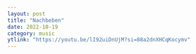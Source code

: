 ```yaml
---
layout: post
title: "Nachbeben"
date: 2022-10-19
category: music
ytlink: "https://youtu.be/lI92uiDnUjM?si=88a2dnXHCqKocymv"
---
```

